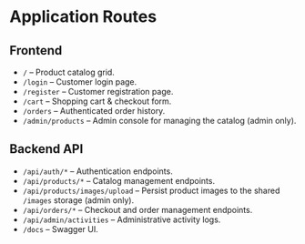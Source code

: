 # Application Routes

## Frontend
- `/` – Product catalog grid.
- `/login` – Customer login page.
- `/register` – Customer registration page.
- `/cart` – Shopping cart & checkout form.
- `/orders` – Authenticated order history.
- `/admin/products` – Admin console for managing the catalog (admin only).

## Backend API
- `/api/auth/*` – Authentication endpoints.
- `/api/products/*` – Catalog management endpoints.
- `/api/products/images/upload` – Persist product images to the shared `/images` storage (admin only).
- `/api/orders/*` – Checkout and order management endpoints.
- `/api/admin/activities` – Administrative activity logs.
- `/docs` – Swagger UI.
